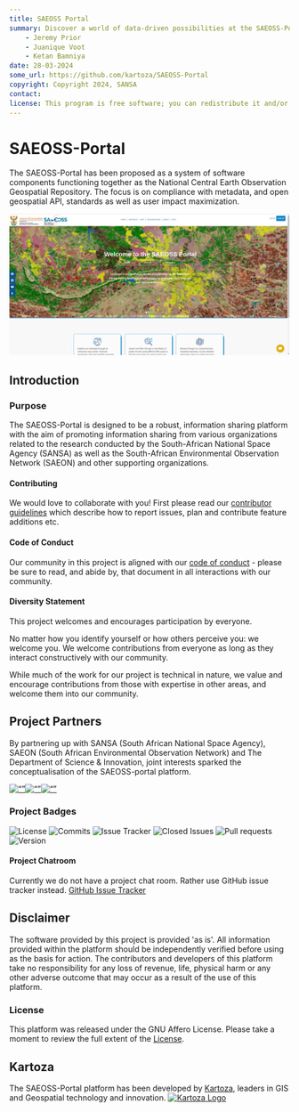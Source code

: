```yaml
---
title: SAEOSS Portal
summary: Discover a world of data-driven possibilities at the SAEOSS-Portal, where information converges to empower data sharing and decision-making.
    - Jeremy Prior
    - Juanique Voot
    - Ketan Bamniya
date: 28-03-2024
some_url: https://github.com/kartoza/SAEOSS-Portal
copyright: Copyright 2024, SANSA
contact:
license: This program is free software; you can redistribute it and/or modify it under the terms of the GNU Affero General Public License as published by the Free Software Foundation; either version 3 of the License, or (at your option) any later version.
---
```


# SAEOSS-Portal

The SAEOSS-Portal has been proposed as a system of software components functioning together as the National Central Earth Observation Geospatial Repository. The focus is on compliance with metadata, and open geospatial API, standards as well as user impact maximization.

![main_screenshot](./img/Main_screenshot.png) <!-- change path to main screenshot, InaSAFE is a good reference -->

## Introduction

### Purpose

The SAEOSS-Portal is designed to be a robust, information sharing platform with the aim of promoting information sharing from various organizations related to the research conducted by the South-African National Space Agency (SANSA) as well as the South-African Environmental Observation Network (SAEON) and other supporting organizations.

#### Contributing

We would love to collaborate with you! First please read our [contributor guidelines](./about/contributing.md) which describe how to report issues, plan and contribute feature additions etc.

#### Code of Conduct

Our community in this project is aligned with our [code of conduct](./about/code-of-conduct.md) - please be sure to read, and abide by, that document in all interactions with our community.

#### Diversity Statement

This project welcomes and encourages participation by everyone.

No matter how you identify yourself or how others perceive you: we welcome you. We welcome contributions from everyone as long as they interact constructively with our community.

While much of the work for our project is technical in nature, we value and encourage contributions from those with expertise in other areas, and welcome them into our community.

## Project Partners

By partnering up with SANSA (South African National Space Agency), SAEON (South African Environmental Observation Network) and The Department of Science & Innovation, joint interests sparked the conceptualisation of the SAEOSS-portal platform.

[<img src="https://raw.githubusercontent.com/kartoza/SAEOSS-Portal/main/docs/src/img/SANSA_Logo.png" alt= “” width="30%" height="auto">](https://www.sansa.org.za/)[<img src="https://raw.githubusercontent.com/kartoza/SAEOSS-Portal/main/docs/src/img/SAEONN_Logo.png" alt= “” width="30%" height="auto">](https://www.saeon.ac.za/)[<img src="https://raw.githubusercontent.com/kartoza/SAEOSS-Portal/main/docs/src/img/DSI_logo.png" alt= “” width="40%" height="auto">](https://www.dst.gov.za)

### Project Badges

![License](https://img.shields.io/github/license/kartoza/SAEOSS-Portal.svg)
![Commits](https://img.shields.io/github/commits-since/kartoza/SAEOSS-Portal/{version}.svg)
![Issue Tracker](https://img.shields.io/github/issues/kartoza/SAEOSS-Portal.svg)
![Closed Issues](https://img.shields.io/github/issues-closed/kartoza/SAEOSS-Portal.svg)
![Pull requests](https://img.shields.io/github/issues-pr/kartoza/SAEOSS-Portal.svg)
![Version](https://img.shields.io/github/release/kartoza/SAEOSS-Portal.svg)

#### Project Chatroom

Currently we do not have a project chat room. Rather use GitHub issue tracker instead. [GitHub Issue Tracker](https://github.com/kartoza/SAEOSS-Portal/issues)

## Disclaimer

<div class="admonition warning">
The software provided by this project is provided 'as is'. All information provided within the platform should be independently verified before using as the basis for action. The contributors and developers of this platform take no responsibility for any loss of revenue, life, physical harm or any other adverse outcome that may occur as a result of the use of this platform.
</div>

### License

This platform was released under the GNU Affero License. Please take a moment to review the full extent of the [License](./about/license.md).

## Kartoza

The SAEOSS-Portal platform has been developed by [Kartoza](https://www.kartoza.com/), leaders in GIS and Geospatial technology and innovation.
[![Kartoza Logo](https://raw.githubusercontent.com/kartoza/SAEOSS-Portal/62086df2ad0009ce393ee9a616dd36afe6781b7e/docs/src/img/logo.svg)](https://kartoza.com/)
